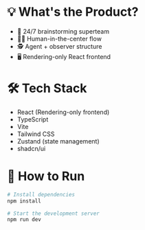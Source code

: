 # 💡 What's the Product?

- 🤝 24/7 brainstorming superteam
- 🧑‍💼 Human-in-the-center flow
- 🕵️ Agent + observer structure
- 🖥️ Rendering-only React frontend

# 🛠️ Tech Stack

- React (Rendering-only frontend)
- TypeScript
- Vite
- Tailwind CSS
- Zustand (state management)
- shadcn/ui

# 🚀 How to Run

```bash
# Install dependencies
npm install

# Start the development server
npm run dev
```
